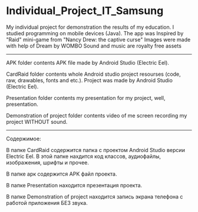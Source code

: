 # Individual_Project_IT_Samsung
My individual project for demonstration the results of my education.
I studied programming on mobile devices (Java).
The app was Inspired by "Raid" mini-game from "Nancy Drew: the captive curse"
Images were made with help of Dream by WOMBO
Sound and music are royalty free assets

--------------
APK folder contents APK file made by Android Studio (Electric Eel).

CardRaid folder contents whole Android studio project resourses (code, raw, drawables, fonts and etc.). Project was made by Android Studio (Electric Eel).

Presentation folder contents my presentation for my project, well, presentation.

Demonstration of project folder contents video of me screen recording my project WITHOUT sound.

--------------
Содержимое:

В папке CardRaid содержится папка с проектом Android Studio версии Electric Eel. В этой папке нахдится код классов, аудиофайлы, изображения, шрифты и прочее.

В папке арк содержится APK файл проекта.

В папке Presentation находится презентация проекта.

В папке Demonstration of project находится запись экрана телефона с работой приложения БЕЗ звука.
